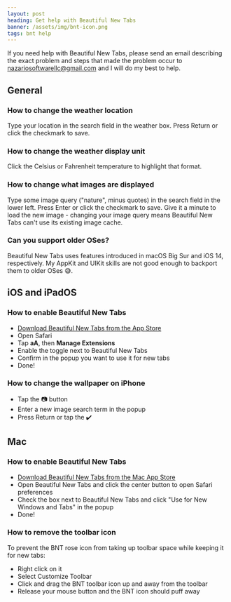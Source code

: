 ```yaml
---
layout: post
heading: Get help with Beautiful New Tabs
banner: /assets/img/bnt-icon.png
tags: bnt help
---
```


If you need help with Beautiful New Tabs, please send an email describing the exact problem and steps that made the problem occur to [nazariosoftwarellc@gmail.com](mailto:nazariosoftwarellc+bnt@gmail.com) and I will do my best to help.

## General

### How to change the weather location

Type your location in the search field in the weather box. Press Return or click the checkmark to save.

### How to change the weather display unit

Click the Celsius or Fahrenheit temperature to highlight that format.

### How to change what images are displayed

Type some image query ("nature", minus quotes) in the search field in the lower left. Press Enter or click the checkmark to save. Give it a minute to load the new image - changing your image query means Beautiful New Tabs can't use its existing image cache.

### Can you support older OSes?

Beautiful New Tabs uses features introduced in macOS Big Sur and iOS 14, respectively. My AppKit and UIKit skills are not good enough to backport them to older OSes 😅.

## iOS and iPadOS

### How to enable Beautiful New Tabs

- [Download Beautiful New Tabs from the App Store](https://apps.apple.com/us/app/beautiful-new-tabs/id1567068235)
- Open Safari
- Tap **aA**, then **Manage Extensions**
- Enable the toggle next to Beautiful New Tabs
- Confirm in the popup you want to use it for new tabs
- Done!

### How to change the wallpaper on iPhone

- Tap the 📷 button
- Enter a new image search term in the popup
- Press Return or tap the ✔️

## Mac

### How to enable Beautiful New Tabs

- [Download Beautiful New Tabs from the Mac App Store](https://apps.apple.com/us/app/beautiful-new-tabs/id1567068235)
- Open Beautiful New Tabs and click the center button to open Safari preferences
- Check the box next to Beautiful New Tabs and click "Use for New Windows and Tabs" in the popup
- Done!

### How to remove the toolbar icon

To prevent the BNT rose icon from taking up toolbar space while keeping it for new tabs:

- Right click on it
- Select Customize Toolbar
- Click and drag the BNT toolbar icon up and away from the toolbar
- Release your mouse button and the BNT icon should puff away